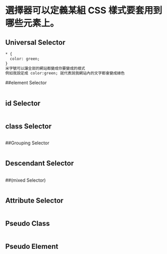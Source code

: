 # 選擇器可以定義某組 CSS 樣式要套用到哪些元素上。
## Universal Selector
```html
* {
  color: green;
}
米字號可以讓全部的網站都變成你要變成的樣式
例如我設定成 color:green; 就代表說我網站內的文字都會變成綠色
```
##element Selector 
```html
```
## id Selector
```html
```
## class Selector 
```html
```
##Grouping Selector 
```html
```
## Descendant Selector 
```html
```
##(mixed Selector)
```html
```
## Attribute Selector 
```html
```
## Pseudo Class 
```html
```
## Pseudo Element 
```html
```

